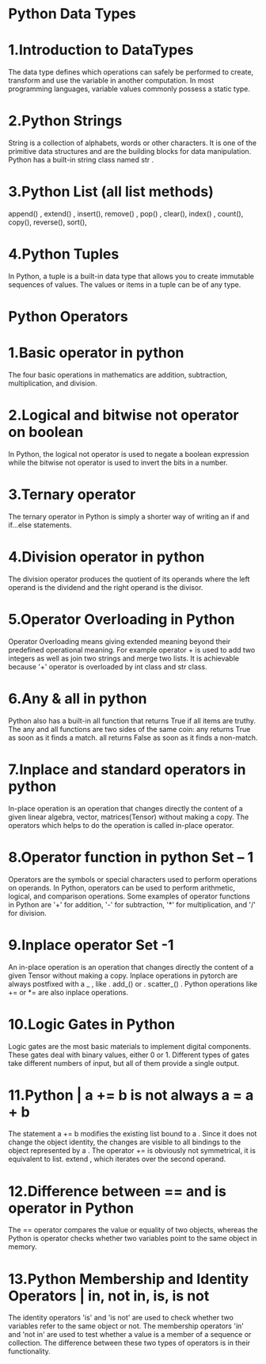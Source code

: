 # Python Data Types
# 1.Introduction to DataTypes
The data type defines which operations can safely be performed to create, transform and use the variable in another computation. In most programming languages, variable values commonly possess a static type.

# 2.Python Strings
String is a collection of alphabets, words or other characters. It is one of the primitive data structures and are the building blocks for data manipulation. Python has a built-in string class named str .

# 3.Python List (all list methods)
append() ,
extend() ,
insert(),
remove() ,
pop() ,
clear(),
index() ,
count(),
copy(),
reverse(),
sort(),

# 4.Python Tuples
In Python, a tuple is a built-in data type that allows you to create immutable sequences of values. The values or items in a tuple can be of any type. 


# Python Operators
# 1.Basic operator in python
The four basic operations in mathematics are addition, subtraction, multiplication, and division.

# 2.Logical and bitwise not operator on boolean
In Python, the logical not operator is used to negate a boolean expression while the bitwise not operator is used to invert the bits in a number.

# 3.Ternary operator
The ternary operator in Python is simply a shorter way of writing an if and if...else statements. 

# 4.Division operator in python
The division operator produces the quotient of its operands where the left operand is the dividend and the right operand is the divisor.

# 5.Operator Overloading in Python
 Operator Overloading means giving extended meaning beyond their predefined operational meaning. For example operator + is used to add two integers as well as join two strings and merge two lists. It is achievable because '+' operator is overloaded by int class and str class.

# 6.Any & all in python
Python also has a built-in all function that returns True if all items are truthy. The any and all functions are two sides of the same coin: any returns True as soon as it finds a match. all returns False as soon as it finds a non-match.

# 7.Inplace and standard operators in python
 In-place operation is an operation that changes directly the content of a given linear algebra, vector, matrices(Tensor) without making a copy. The operators which helps to do the operation is called in-place operator.

# 8.Operator function in python Set – 1
Operators are the symbols or special characters used to perform operations on operands. In Python, operators can be used to perform arithmetic, logical, and comparison operations. Some examples of operator functions in Python are '+' for addition, '-' for subtraction, '*' for multiplication, and '/' for division.

# 9.Inplace operator Set -1
An in-place operation is an operation that changes directly the content of a given Tensor without making a copy. Inplace operations in pytorch are always postfixed with a _ , like . add_() or . scatter_() . Python operations like += or *= are also inplace operations.

# 10.Logic Gates in Python
Logic gates are the most basic materials to implement digital components. These gates deal with binary values, either 0 or 1. Different types of gates take different numbers of input, but all of them provide a single output.

# 11.Python | a += b is not always a = a + b
The statement a += b modifies the existing list bound to a . Since it does not change the object identity, the changes are visible to all bindings to the object represented by a . The operator += is obviously not symmetrical, it is equivalent to list. extend , which iterates over the second operand.

# 12.Difference between == and is operator in Python
The == operator compares the value or equality of two objects, whereas the Python is operator checks whether two variables point to the same object in memory.

# 13.Python Membership and Identity Operators | in, not in, is, is not
The identity operators 'is' and 'is not' are used to check whether two variables refer to the same object or not. The membership operators 'in' and 'not in' are used to test whether a value is a member of a sequence or collection. The difference between these two types of operators is in their functionality.

